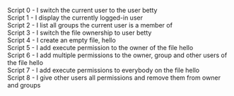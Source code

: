 Script 0 - I switch the current user to the user betty   
Script 1 - I display the currently logged-in user   
Script 2 - I list all groups the current user is a member of   
Script 3 - I switch the file ownership to user betty    
Script 4 - I create an empty file, hello   
Script 5 - I add execute permission to the owner of the file hello    
Script 6 - I add multiple permissions to the owner, group and other users of the file hello    
Script 7 - I add execute permissions to everybody on the file hello     
Script 8 - I give other users all permissions and remove them from owner and groups    

